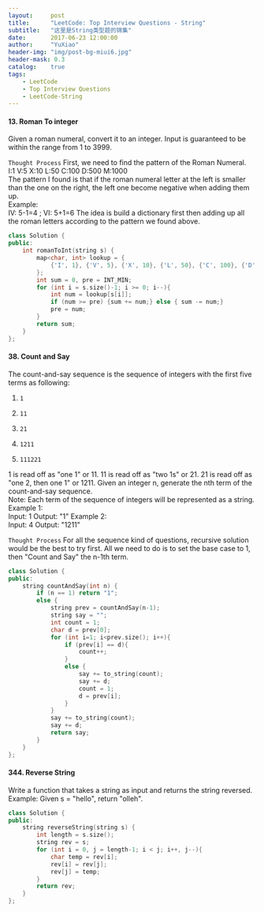 ```yaml
---
layout:     post
title:      "LeetCode: Top Interview Questions - String"
subtitle:   "这里是String类型题的锦集"
date:       2017-06-23 12:00:00
author:     "YuXiao"
header-img: "img/post-bg-miui6.jpg"
header-mask: 0.3
catalog:    true
tags:
    - LeetCode
    - Top Interview Questions
    - LeetCode-String
---
```


#### 13. Roman To integer
Given a roman numeral, convert it to an integer.
Input is guaranteed to be within the range from 1 to 3999.

`Thought Process`
First, we need to find the pattern of the Roman Numeral.  
I:1 V:5 X:10 L:50 C:100 D:500 M:1000  
The pattern I found is that if the roman numeral letter at the left is smaller than the one on the right, the left one become negative when adding them up.  
Example:  
IV: 5-1=4 ; VI: 5+1=6
The idea is build a dictionary first then adding up all the roman letters according to the pattern we found above.

```cpp
class Solution {
public:
    int romanToInt(string s) {
        map<char, int> lookup = {
            {'I', 1}, {'V', 5}, {'X', 10}, {'L', 50}, {'C', 100}, {'D', 500}, {'M', 1000}
        };
        int sum = 0, pre = INT_MIN;
        for (int i = s.size()-1; i >= 0; i--){
            int num = lookup[s[i]];
            if (num >= pre) {sum += num;} else { sum -= num;}
            pre = num;
        }
        return sum;
    }
};
```  


#### 38. Count and Say
The count-and-say sequence is the sequence of integers with the first five terms as following:  
1.     1
2.     11
3.     21
4.     1211
5.     111221
1 is read off as "one 1" or 11.
11 is read off as "two 1s" or 21.
21 is read off as "one 2, then one 1" or 1211.
Given an integer n, generate the nth term of the count-and-say sequence.  
Note: Each term of the sequence of integers will be represented as a string.  
Example 1:  
Input: 1
Output: "1"
Example 2:  
Input: 4
Output: "1211"  

`Thought Process`
For all the sequence kind of questions, recursive solution would be the best to try first. All we need to do is to set the base case to 1, then "Count and Say" the n-1th term.

```cpp
class Solution {
public:
    string countAndSay(int n) {
        if (n == 1) return "1";
        else {
            string prev = countAndSay(n-1);
            string say = "";
            int count = 1;
            char d = prev[0];
            for (int i=1; i<prev.size(); i++){
                if (prev[i] == d){
                    count++;
                }
                else {
                    say += to_string(count);
                    say += d;
                    count = 1;
                    d = prev[i];
                }
            }
            say += to_string(count);
            say += d;
            return say;
        }
    }
};
```  


#### 344. Reverse String
Write a function that takes a string as input and returns the string reversed.  
Example:
Given s = "hello", return "olleh".

```cpp
class Solution {
public:
    string reverseString(string s) {
        int length = s.size();
        string rev = s;
        for (int i = 0, j = length-1; i < j; i++, j--){
            char temp = rev[i];
            rev[i] = rev[j];
            rev[j] = temp;
        }
        return rev;
    }
};
```
